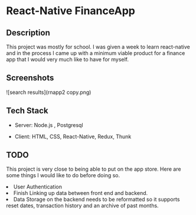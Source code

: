 # React-Native FinanceApp

## Description
This project was mostly for school. I was given a week to learn react-native and in the process I came up with a minimum viable product for a finance app that I would very much like to have for myself. 

## Screenshots

![search results](rnapp2 copy.png)

## Tech Stack

- Server: Node.js , Postgresql

- Client: HTML, CSS, React-Native, Redux, Thunk


## TODO

This project is very close to being able to put on the app store. 
Here are some things I would like to do before doing so. 

<li>User Authentication</li>
<li>Finish Linking up data between front end and backend.</li>
<li>Data Storage on the backend needs to be reformatted so it supports reset dates, transaction history and an archive of past months.</li>

